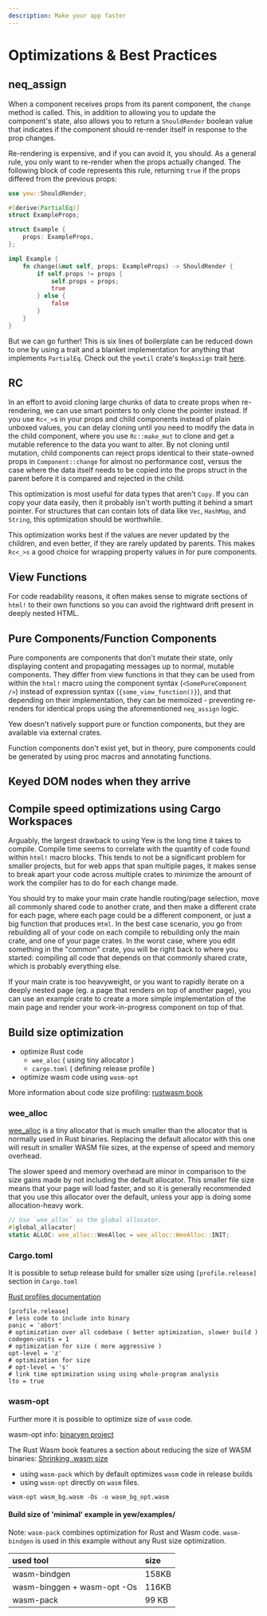 ```yaml
---
description: Make your app faster
---
```


# Optimizations & Best Practices

## neq\_assign

When a component receives props from its parent component, the `change` method is called. This, in 
addition to allowing you to update the component's state, also allows you to return a `ShouldRender` 
boolean value that indicates if the component should re-render itself in response to the prop changes.

Re-rendering is expensive, and if you can avoid it, you should. As a general rule, you only want to 
re-render when the props actually changed. The following block of code represents this rule, 
returning `true` if the props differed from the previous props:

```rust
use yew::ShouldRender;

#[derive(PartialEq)]
struct ExampleProps;

struct Example {
    props: ExampleProps,
};

impl Example {
    fn change(&mut self, props: ExampleProps) -> ShouldRender {
        if self.props != props {
            self.props = props;
            true
        } else {
            false
        }
    }
}
```

But we can go further! This is six lines of boilerplate can be reduced down to one by using a trait 
and a blanket implementation for anything that implements `PartialEq`. Check out the `yewtil` crate's
`NeqAssign` trait [here](https://docs.rs/yewtil/*/yewtil/trait.NeqAssign.html).

## RC

In an effort to avoid cloning large chunks of data to create props when re-rendering, we can use 
smart pointers to only clone the pointer instead. If you use `Rc<_>`s in your props and child 
components instead of plain unboxed values, you can delay cloning until you need to modify the data 
in the child component, where you use `Rc::make_mut` to clone and get a mutable reference to the data
you want to alter. By not cloning until mutation, child components can reject props identical to 
their state-owned props in `Component::change` for almost no performance cost, versus the case where 
the data itself needs to be copied into the props struct in the parent before it is compared and 
rejected in the child.

This optimization is most useful for data types that aren't `Copy`. If you can copy your data easily,
then it probably isn't worth putting it behind a smart pointer. For structures that can contain lots 
of data like `Vec`, `HashMap`, and `String`, this optimization should be worthwhile.

This optimization works best if the values are never updated by the children, and even better, if 
they are rarely updated by parents. This makes `Rc<_>s` a good choice for wrapping property values in
for pure components.

## View Functions

For code readability reasons, it often makes sense to migrate sections of `html!` to their own 
functions so you can avoid the rightward drift present in deeply nested HTML.

## Pure Components/Function Components

Pure components are components that don't mutate their state, only displaying content and propagating
messages up to normal, mutable components. They differ from view functions in that they can be used 
from within the `html!` macro using the component syntax \(`<SomePureComponent />`\) instead of 
expression syntax \(`{some_view_function()}`\), and that depending on their implementation, they can 
be memoized - preventing re-renders for identical props using the aforementioned `neq_assign` logic.

Yew doesn't natively support pure or function components, but they are available via external crates.

Function components don't exist yet, but in theory, pure components could be generated by using proc 
macros and annotating functions.

## Keyed DOM nodes when they arrive

## Compile speed optimizations using Cargo Workspaces

Arguably, the largest drawback to using Yew is the long time it takes to compile. Compile time seems
to correlate with the quantity of code found within `html!` macro blocks. This tends to not be a 
significant problem for smaller projects, but for web apps that span multiple pages, it makes sense 
to break apart your code across multiple crates to minimize the amount of work the compiler has to do
for each change made.

You should try to make your main crate handle routing/page selection, move all commonly shared code 
to another crate, and then make a different crate for each page, where each page could be a different
component, or just a big function that produces `Html`. In the best case scenario, you go from 
rebuilding all of your code on each compile to rebuilding only the main crate, and one of your page 
crates. In the worst case, where you edit something in the "common" crate, you will be right back to 
where you started: compiling all code that depends on that commonly shared crate, which is 
probably everything else.

If your main crate is too heavyweight, or you want to rapidly iterate on a deeply nested page \(eg. a
page that renders on top of another page\), you can use an example crate to create a more simple 
implementation of the main page and render your work-in-progress component on top of that.

## Build size optimization

* optimize Rust code
  * `wee_aloc` \( using tiny allocator \)
  * `cargo.toml` \( defining release profile \)
* optimize wasm code using `wasm-opt`

More information about code size profiling: 
[rustwasm book](https://rustwasm.github.io/book/reference/code-size.html#optimizing-builds-for-code-size)

### wee\_alloc

[wee\_alloc](https://github.com/rustwasm/wee_alloc) is a tiny allocator that is much smaller than the
allocator that is normally used in Rust binaries. Replacing the default allocator with this one will 
result in smaller WASM file sizes, at the expense of speed and memory overhead.

The slower speed and memory overhead are minor in comparison to the size gains made by not including
the default allocator. This smaller file size means that your page will load faster, and so it is 
generally recommended that you use this allocator over the default, unless your app is doing some 
allocation-heavy work.

```rust
// Use `wee_alloc` as the global allocator.
#[global_allocator]
static ALLOC: wee_alloc::WeeAlloc = wee_alloc::WeeAlloc::INIT;
```

### Cargo.toml

It is possible to setup release build for smaller size using `[profile.release]` section in `Cargo.toml`

[Rust profiles documentation](https://doc.rust-lang.org/cargo/reference/profiles.html)

```text
[profile.release]
# less code to include into binary
panic = 'abort' 
# optimization over all codebase ( better optimization, slower build )
codegen-units = 1
# optimization for size ( more aggressive )
opt-level = 'z' 
# optimization for size 
# opt-level = 's' 
# link time optimization using using whole-program analysis
lto = true
```

### wasm-opt

Further more it is possible to optimize size of `wasm` code.

wasm-opt info: [binaryen project](https://github.com/WebAssembly/binaryen)

The Rust Wasm book features a section about reducing the size of WASM binaries: 
[Shrinking .wasm size](https://rustwasm.github.io/book/game-of-life/code-size.html)

* using `wasm-pack` which by default optimizes `wasm` code in release builds
* using `wasm-opt` directly on `wasm` files.

```text
wasm-opt wasm_bg.wasm -Os -o wasm_bg_opt.wasm
```

#### Build size of 'minimal' example in yew/examples/

Note: `wasm-pack` combines optimization for Rust and Wasm code. `wasm-bindgen` is used in this 
example without any Rust size optimization.

| used tool | size |
| :--- | :--- |
| wasm-bindgen | 158KB |
| wasm-binggen + wasm-opt -Os | 116KB |
| wasm-pack | 99 KB |

